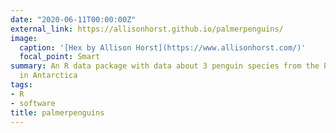 ```yaml
---
date: "2020-06-11T00:00:00Z"
external_link: https://allisonhorst.github.io/palmerpenguins/
image:
  caption: '[Hex by Allison Horst](https://www.allisonhorst.com/)'
  focal_point: Smart
summary: An R data package with data about 3 penguin species from the Palmer Station
  in Antarctica
tags:
- R
- software
title: palmerpenguins
---
```

